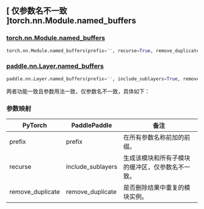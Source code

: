 ## [ 仅参数名不一致 ]torch.nn.Module.named_buffers

### [torch.nn.Module.named_buffers](https://pytorch.org/docs/stable/generated/torch.nn.Module.html#torch.nn.Module.named_buffers)

```python
torch.nn.Module.named_buffers(prefix='', recurse=True, remove_duplicate=True)
```

### [paddle.nn.Layer.named_buffers](https://www.paddlepaddle.org.cn/documentation/docs/zh/develop/api/paddle/nn/Layer_cn.html#named-buffers-prefix-include-sublayers-true)

```python
paddle.nn.Layer.named_buffers(prefix='', include_sublayers=True, remove_duplicate=True)
```

两者功能一致且参数用法一致，仅参数名不一致，具体如下：

### 参数映射

| PyTorch        | PaddlePaddle | 备注                                                          |
| -------------- | ------------ | ------------------------------------------------------------- |
| prefix         | prefix       | 在所有参数名称前加的前缀。                                            |
| recurse        | include_sublayers     | 生成该模块和所有子模块的缓冲区，仅参数名不一致。                               |
| remove_duplicate   | remove_duplicate  | 是否删除结果中重复的模块实例。                                        |
